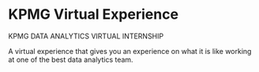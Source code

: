 # KPMG Virtual Experience
KPMG DATA ANALYTICS VIRTUAL INTERNSHIP 

A virtual experience that gives you an experience on what it is like working 
at one of the best data analytics team.

